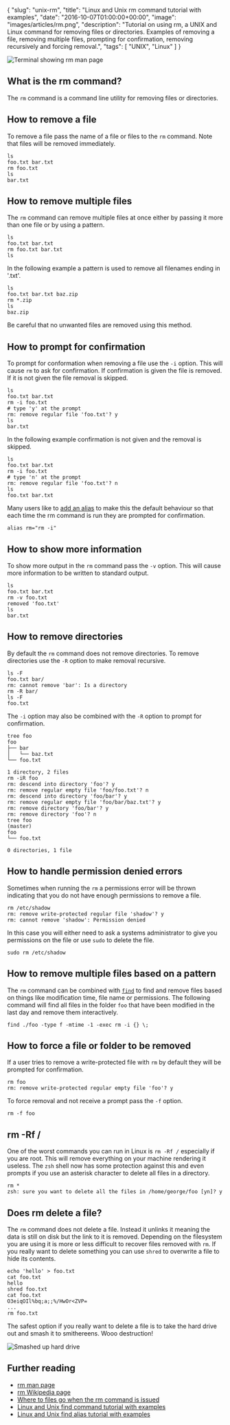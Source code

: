 {
  "slug": "unix-rm",
  "title": "Linux and Unix rm command tutorial with examples",
  "date": "2016-10-07T01:00:00+00:00",
  "image": "images/articles/rm.png",
  "description": "Tutorial on using rm, a UNIX and Linux command for removing files or directories. Examples of removing a file, removing multiple files, prompting for confirmation, removing recursively and forcing removal.",
  "tags": [
    "UNIX",
    "Linux"
  ]
}

![Terminal showing rm man page][2]

## What is the rm command?

The `rm` command is a command line utility for removing files or directories. 

## How to remove a file

To remove a file pass the name of a file or files to the `rm` command. Note that files will be removed immediately. 

    ls 
    foo.txt bar.txt
    rm foo.txt
    ls
    bar.txt

## How to remove multiple files

The `rm` command can remove multiple files at once either by passing it more than one file or by using a pattern.

    ls 
    foo.txt bar.txt
    rm foo.txt bar.txt
    ls

In the following example a pattern is used to remove all filenames ending in '.txt'.

    ls 
    foo.txt bar.txt baz.zip
    rm *.zip
    ls
    baz.zip

Be careful that no unwanted files are removed using this method. 
    
## How to prompt for confirmation

To prompt for conformation when removing a file use the `-i` option. This will cause `rm` to ask for confirmation. If confirmation is given the file is removed. If it is not given the file removal is skipped.

    ls 
    foo.txt bar.txt
    rm -i foo.txt
    # type 'y' at the prompt
    rm: remove regular file 'foo.txt'? y
    ls 
    bar.txt

In the following example confirmation is not given and the removal is skipped. 

    ls 
    foo.txt bar.txt
    rm -i foo.txt
    # type 'n' at the prompt
    rm: remove regular file 'foo.txt'? n
    ls 
    foo.txt bar.txt

Many users like to [add an alias][3] to make this the default behaviour so that each time the rm command is run they are prompted for confirmation.

    alias rm="rm -i"

## How to show more information

To show more output in the `rm` command pass the `-v` option. This will cause more information to be written to standard output.

    ls 
    foo.txt bar.txt
    rm -v foo.txt
    removed 'foo.txt'
    ls 
    bar.txt

## How to remove directories

By default the `rm` command does not remove directories. To remove directories use the `-R` option to make removal recursive.

    ls -F
    foo.txt bar/
    rm: cannot remove 'bar': Is a directory
    rm -R bar/
    ls -F 
    foo.txt

The `-i` option may also be combined with the `-R` option to prompt for confirmation.
  
    tree foo
    foo
    ├── bar
    │   └── baz.txt
    └── foo.txt

    1 directory, 2 files
    rm -iR foo
    rm: descend into directory 'foo'? y
    rm: remove regular empty file 'foo/foo.txt'? n
    rm: descend into directory 'foo/bar'? y
    rm: remove regular empty file 'foo/bar/baz.txt'? y
    rm: remove directory 'foo/bar'? y
    rm: remove directory 'foo'? n
    tree foo                                                                (master)
    foo
    └── foo.txt

    0 directories, 1 file

## How to handle permission denied errors

Sometimes when running the `rm` a permissions error will be thrown indicating that you do not have enough permissions to remove a file.

    rm /etc/shadow
    rm: remove write-protected regular file 'shadow'? y
    rm: cannot remove 'shadow': Permission denied

In this case you will either need to ask a systems administrator to give you permissions on the file or use `sudo` to delete the file.

    sudo rm /etc/shadow

## How to remove multiple files based on a pattern

The `rm` command can be combined with [`find`][4] to find and remove files based on things like modification time, file name or permissions. The following command will find all files in the folder `foo` that have been modified in the last day and remove them interactively.
    
    find ./foo -type f -mtime -1 -exec rm -i {} \;

## How to force a file or folder to be removed

If a user tries to remove a write-protected file with `rm` by default they will be prompted for confirmation.

    rm foo
    rm: remove write-protected regular empty file 'foo'? y

To force removal and not receive a prompt pass the `-f` option.

    rm -f foo

## rm -Rf /

One of the worst commands you can run in Linux is `rm -Rf /` especially if you are root. This will remove everything on your machine rendering it useless. The `zsh` shell now has some protection against this and even prompts if you use an asterisk character to delete all files in a directory.

    rm *
    zsh: sure you want to delete all the files in /home/george/foo [yn]? y


## Does rm delete a file?

The `rm` command does not delete a file. Instead it unlinks it meaning the data is still on disk but the link to it is removed. Depending on the filesystem you are using it is more or less difficult to recover files removed with `rm`. If you really want to delete something you can use `shred` to overwrite a file to hide its contents.

    echo 'hello' > foo.txt
    cat foo.txt
    hello
    shred foo.txt
    cat foo.txt
    O3eiqOIl%bq;a;;%/HwOr<ZVP=
    ...
    rm foo.txt

The safest option if you really want to delete a file is to take the hard drive out and smash it to smithereens. Wooo destruction!

![Smashed up hard drive][5]


## Further reading 
* [rm man page][1]
* [rm Wikipedia page][7]
* [Where to files go when the rm command is issued][7]
* [Linux and Unix find command tutorial with examples][3]
* [Linux and Unix find alias tutorial with examples][4]

[1]: http://linux.die.net/man/1/rm
[2]: /images/articles/rm.png "Linux and Unix rm command"
[3]: https://shapeshed.com/unix-shell-aliases/
[4]: https://shapeshed.com/unix-find/
[5]: /images/articles/smashed-up-hard-drive.jpg "A destroyed hard drive"
[6]: http://unix.stackexchange.com/questions/10883/where-do-files-go-when-the-rm-command-is-issued
[7]: https://en.wikipedia.org/wiki/Rm_(Unix)
